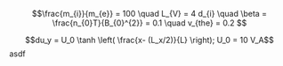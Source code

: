 $$\frac{m_{i}}{m_{e}} = 100 \quad L_{V} = 4 d_{i} \quad \beta = \frac{n_{0}T}{B_{0}^{2}} = 0.1 \quad v_{the} = 0.2  $$

$$du_y = U_0 \tanh \left( \frac{x- (L_x/2)}{L} \right); U_0 = 10 V_A$$
asdf



